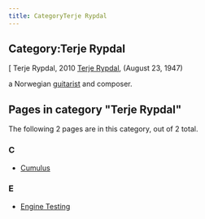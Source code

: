 ```yaml
---
title: CategoryTerje Rypdal
---
```

## Category:Terje Rypdal



\[ Terje Rypdal, 2010
[Terje Rypdal](https://en.wikipedia.org/wiki/Terje_Rypdal), (August 23, 1947)

a Norwegian [guitarist](https://en.wikipedia.org/wiki/Guitarist) and composer.

## Pages in category "Terje Rypdal"

The following 2 pages are in this category, out of 2 total.

### C

- [Cumulus](Cumulus "Cumulus")

### E

- [Engine Testing](Engine_Testing "Engine Testing")

